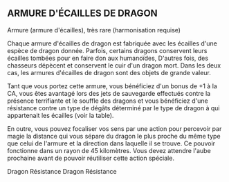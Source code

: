 ## ARMURE D'ÉCAILLES DE DRAGON

Armure (armure d'écailles), très rare (harmonisation requise)

Chaque armure d'écailles de dragon est fabriquée avec les
écailles d'une espèce de dragon donnée. Parfois, certains
dragons conservent leurs écailles tombées pour en faire don
aux humanoïdes, D'autres fois, des chasseurs dépècent et
conservent le cuir d'un dragon mort. Dans les deux cas, les
armures d'écailles de dragon sont des objets de grande valeur.

Tant que vous portez cette armure, vous bénéficiez d'un
bonus de +1 à la CA, vous êtes avantagé lors des jets de
sauvegarde effectués contre la présence terrifiante et le souffle
des dragons et vous bénéficiez d'une résistance contre un type
de dégâts déterminé par le type de dragon à qui appartenait les
écailles (voir la table).

En outre, vous pouvez focaliser vos sens par une action pour
percevoir par magie la distance qui vous sépare du dragon le
plus proche du même type que celui de l'armure et la direction
dans laquelle il se trouve. Ce pouvoir fonctionne dans un rayon
de 45 kilomètres. Vous devez attendre l'aube prochaine avant
de pouvoir réutiliser cette action spéciale.

Dragon Résistance Dragon Résistance
